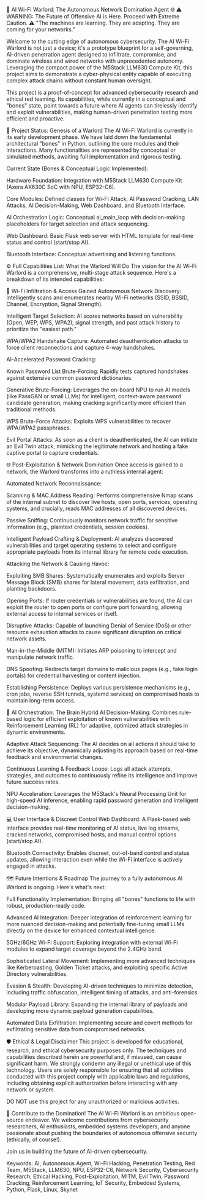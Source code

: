 🤖 AI Wi-Fi Warlord: The Autonomous Network Domination Agent 🌐
⚠️ WARNING: The Future of Offensive AI is Here. Proceed with Extreme Caution. ⚠️
"The machines are learning. They are adapting. They are coming for your networks."

Welcome to the cutting edge of autonomous cybersecurity. The AI Wi-Fi Warlord is not just a device; it's a prototype blueprint for a self-governing, AI-driven penetration agent designed to infiltrate, compromise, and dominate wireless and wired networks with unprecedented autonomy. Leveraging the compact power of the M5Stack LLM630 Compute Kit, this project aims to demonstrate a cyber-physical entity capable of executing complex attack chains without constant human oversight.

This project is a proof-of-concept for advanced cybersecurity research and ethical red teaming. Its capabilities, while currently in a conceptual and "bones" state, point towards a future where AI agents can tirelessly identify and exploit vulnerabilities, making human-driven penetration testing more efficient and proactive.

🚀 Project Status: Genesis of a Warlord
The AI Wi-Fi Warlord is currently in its early development phase. We have laid down the fundamental architectural "bones" in Python, outlining the core modules and their interactions. Many functionalities are represented by conceptual or simulated methods, awaiting full implementation and rigorous testing.

Current State (Bones & Conceptual Logic Implemented):

Hardware Foundation: Integration with M5Stack LLM630 Compute Kit (Axera AX630C SoC with NPU, ESP32-C6).

Core Modules: Defined classes for Wi-Fi Attack, AI Password Cracking, LAN Attacks, AI Decision-Making, Web Dashboard, and Bluetooth Interface.

AI Orchestration Logic: Conceptual ai_main_loop with decision-making placeholders for target selection and attack sequencing.

Web Dashboard: Basic Flask web server with HTML template for real-time status and control (start/stop AI).

Bluetooth Interface: Conceptual advertising and listening functions.

⚙️ Full Capabilities List: What the Warlord Will Do
The vision for the AI Wi-Fi Warlord is a comprehensive, multi-stage attack sequence. Here's a breakdown of its intended capabilities:

📡 Wi-Fi Infiltration & Access Gained
Autonomous Network Discovery: Intelligently scans and enumerates nearby Wi-Fi networks (SSID, BSSID, Channel, Encryption, Signal Strength).

Intelligent Target Selection: AI scores networks based on vulnerability (Open, WEP, WPS, WPA2), signal strength, and past attack history to prioritize the "easiest path."

WPA/WPA2 Handshake Capture: Automated deauthentication attacks to force client reconnections and capture 4-way handshakes.

AI-Accelerated Password Cracking:

Known Password List Brute-Forcing: Rapidly tests captured handshakes against extensive common password dictionaries.

Generative Brute-Forcing: Leverages the on-board NPU to run AI models (like PassGAN or small LLMs) for intelligent, context-aware password candidate generation, making cracking significantly more efficient than traditional methods.

WPS Brute-Force Attacks: Exploits WPS vulnerabilities to recover WPA/WPA2 passphrases.

Evil Portal Attacks: As soon as a client is deauthenticated, the AI can initiate an Evil Twin attack, mimicking the legitimate network and hosting a fake captive portal to capture credentials.

🌐 Post-Exploitation & Network Domination
Once access is gained to a network, the Warlord transforms into a ruthless internal agent:

Automated Network Reconnaissance:

Scanning & MAC Address Reading: Performs comprehensive Nmap scans of the internal subnet to discover live hosts, open ports, services, operating systems, and crucially, reads MAC addresses of all discovered devices.

Passive Sniffing: Continuously monitors network traffic for sensitive information (e.g., plaintext credentials, session cookies).

Intelligent Payload Crafting & Deployment: AI analyzes discovered vulnerabilities and target operating systems to select and configure appropriate payloads from its internal library for remote code execution.

Attacking the Network & Causing Havoc:

Exploiting SMB Shares: Systematically enumerates and exploits Server Message Block (SMB) shares for lateral movement, data exfiltration, and planting backdoors.

Opening Ports: If router credentials or vulnerabilities are found, the AI can exploit the router to open ports or configure port forwarding, allowing external access to internal services or itself.

Disruptive Attacks: Capable of launching Denial of Service (DoS) or other resource exhaustion attacks to cause significant disruption on critical network assets.

Man-in-the-Middle (MITM): Initiates ARP poisoning to intercept and manipulate network traffic.

DNS Spoofing: Redirects target domains to malicious pages (e.g., fake login portals) for credential harvesting or content injection.

Establishing Persistence: Deploys various persistence mechanisms (e.g., cron jobs, reverse SSH tunnels, systemd services) on compromised hosts to maintain long-term access.

🧠 AI Orchestration: The Brain
Hybrid AI Decision-Making: Combines rule-based logic for efficient exploitation of known vulnerabilities with Reinforcement Learning (RL) for adaptive, optimized attack strategies in dynamic environments.

Adaptive Attack Sequencing: The AI decides on all actions it should take to achieve its objective, dynamically adjusting its approach based on real-time feedback and environmental changes.

Continuous Learning & Feedback Loops: Logs all attack attempts, strategies, and outcomes to continuously refine its intelligence and improve future success rates.

NPU Acceleration: Leverages the M5Stack's Neural Processing Unit for high-speed AI inference, enabling rapid password generation and intelligent decision-making.

💻 User Interface & Discreet Control
Web Dashboard: A Flask-based web interface provides real-time monitoring of AI status, live log streams, cracked networks, compromised hosts, and manual control options (start/stop AI).

Bluetooth Connectivity: Enables discreet, out-of-band control and status updates, allowing interaction even while the Wi-Fi interface is actively engaged in attacks.

🗺️ Future Intentions & Roadmap
The journey to a fully autonomous AI Warlord is ongoing. Here's what's next:

Full Functionality Implementation: Bringing all "bones" functions to life with robust, production-ready code.

Advanced AI Integration: Deeper integration of reinforcement learning for more nuanced decision-making and potentially fine-tuning small LLMs directly on the device for enhanced contextual intelligence.

5GHz/6GHz Wi-Fi Support: Exploring integration with external Wi-Fi modules to expand target coverage beyond the 2.4GHz band.

Sophisticated Lateral Movement: Implementing more advanced techniques like Kerberoasting, Golden Ticket attacks, and exploiting specific Active Directory vulnerabilities.

Evasion & Stealth: Developing AI-driven techniques to minimize detection, including traffic obfuscation, intelligent timing of attacks, and anti-forensics.

Modular Payload Library: Expanding the internal library of payloads and developing more dynamic payload generation capabilities.

Automated Data Exfiltration: Implementing secure and covert methods for exfiltrating sensitive data from compromised networks.

🛡️ Ethical & Legal Disclaimer
This project is developed for educational, research, and ethical cybersecurity purposes only. The techniques and capabilities described herein are powerful and, if misused, can cause significant harm. We strongly condemn any illegal or unethical use of this technology. Users are solely responsible for ensuring that all activities conducted with this project comply with applicable laws and regulations, including obtaining explicit authorization before interacting with any network or system.

DO NOT use this project for any unauthorized or malicious activities.

🤝 Contribute to the Domination!
The AI Wi-Fi Warlord is an ambitious open-source endeavor. We welcome contributions from cybersecurity researchers, AI enthusiasts, embedded systems developers, and anyone passionate about pushing the boundaries of autonomous offensive security (ethically, of course!).

Join us in building the future of AI-driven cybersecurity.

Keywords: AI, Autonomous Agent, Wi-Fi Hacking, Penetration Testing, Red Team, M5Stack, LLM630, NPU, ESP32-C6, Network Security, Cybersecurity Research, Ethical Hacking, Post-Exploitation, MITM, Evil Twin, Password Cracking, Reinforcement Learning, IoT Security, Embedded Systems, Python, Flask, Linux, Skynet